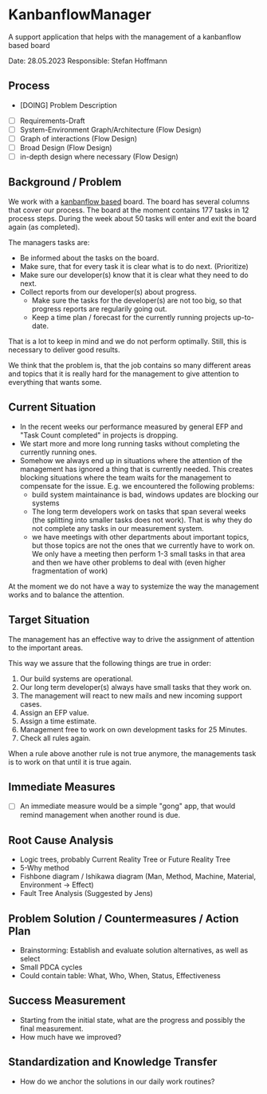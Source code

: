# KanbanflowManager
A support application that helps with the management of a kanbanflow based board

Date: 28.05.2023
Responsible: Stefan Hoffmann

## Process

- [DOING] Problem Description
- [ ] Requirements-Draft
- [ ] System-Environment Graph/Architecture (Flow Design)
- [ ] Graph of interactions (Flow Design)
- [ ] Broad Design (Flow Design)
- [ ] in-depth design where necessary (Flow Design)

## Background / Problem

We work with a [kanbanflow based](https://kanbanflow.com) board. The board has several columns that cover our process.
The board at the moment contains 177 tasks in 12 process steps.
During the week about 50 tasks will enter and exit the board again (as completed). 

The managers tasks are:
- Be informed about the tasks on the board.
- Make sure, that for every task it is clear what is to do next. (Prioritize)
- Make sure our developer(s) know that it is clear what they need to do next.
- Collect reports from our developer(s) about progress.
  - Make sure the tasks for the developer(s) are not too big, so that progress reports are regularily going out.
  - Keep a time plan / forecast for the currently running projects up-to-date.

That is a lot to keep in mind and we do not perform optimally. Still, this is necessary to deliver good results.

We think that the problem is, that the job contains so many different areas and topics that it is really hard for the management to give attention to everything that wants some.

## Current Situation

- In the recent weeks our performance measured by general EFP and "Task Count completed" in projects is dropping.
- We start more and more long running tasks without completing the currently running ones. 
- Somehow we always end up in situations where the attention of the management has ignored a thing that is currently needed. This creates blocking situations where the team waits for the management to compensate for the issue. E.g. we encountered the following problems:
  - build system maintainance is bad, windows updates are blocking our systems
  - The long term developers work on tasks that span several weeks (the splitting into smaller tasks does not work). That is why they do not complete any tasks in our measurement system.
  - we have meetings with other departments about important topics, but those topics are not the ones that we currently have to work on. We only have a meeting then perform 1-3 small tasks in that area and then we have other problems to deal with (even higher fragmentation of work)

At the moment we do not have a way to systemize the way the management works and to balance the attention.

## Target Situation

The management has an effective way to drive the assignment of attention to the important areas.

This way we assure that the following things are true in order:

1. Our build systems are operational.
2. Our long term developer(s) always have small tasks that they work on.
3. The management will react to new mails and new incoming support cases.
  1. Assign an EFP value.
  2. Assign a time estimate.
4. Management free to work on own development tasks for 25 Minutes.
5. Check all rules again.

When a rule above another rule is not true anymore, the managements task is to work on that until it is true again.

## Immediate Measures

- [ ] An immediate measure would be a simple "gong" app, that would remind management when another round is due.

## Root Cause Analysis

- Logic trees, probably Current Reality Tree or Future Reality Tree
- 5-Why method
- Fishbone diagram / Ishikawa diagram (Man, Method, Machine, Material, Environment -> Effect)
- Fault Tree Analysis (Suggested by Jens)
	  
## Problem Solution / Countermeasures / Action Plan

- Brainstorming: Establish and evaluate solution alternatives, as well as select
- Small PDCA cycles
- Could contain table: What, Who, When, Status, Effectiveness

## Success Measurement

- Starting from the initial state, what are the progress and possibly the final measurement.
- How much have we improved?

## Standardization and Knowledge Transfer

- How do we anchor the solutions in our daily work routines?
